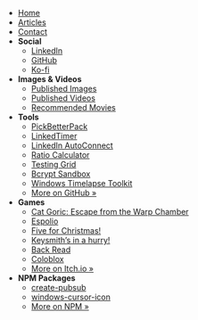 - [Home](/readme.md)
- [Articles](/articles/readme.md)
- [Contact](/contact.md)
- **Social**
  - [LinkedIn](https://www.linkedin.com/in/victornogueira)
  - [GitHub](https://github.com/felladrin)
  - [Ko-fi](https://ko-fi.com/felladrin)
- **Images & Videos**
  - [Published Images](https://www.redbubble.com/people/VictorNogueira/explore?asc=u&page=1&sortOrder=top%20selling)
  - [Published Videos](https://www.youtube.com/user/Felladrin/videos)
  - [Recommended Movies](https://www.imdb.com/user/ur36368230/ratings?sort=your_rating,desc&ratingFilter=0&mode=grid&lastPosition=0)
- **Tools**
  - [PickBetterPack](https://pickbetterpack.com "Discover similar packages from your package.json dependencies.")
  - [LinkedTimer](https://linkedtimer.com "Real-time collaborative timer to use with your team in VS Code or in the browser.")
  - [LinkedIn AutoConnect](https://github.com/felladrin/linkedin-autoconnect-chrome-extension "Chrome extension that automatically clicks all 'Connect' buttons available on LinkedIn 'Search People' and 'People You May Know' pages.")
  - [Ratio Calculator](https://felladrin.github.io/ratio-calculator "Quickly find out the right value for a proportion.")
  - [Testing Grid](https://felladrin.github.io/testing-grid "Load several instances of a multiplayer-app in a single page")
  - [Bcrypt Sandbox](https://felladrin.github.io/bcrypt-sandbox "A tool for encrypting and validating text with bcrypt")
  - [Windows Timelapse Toolkit](https://github.com/felladrin/windows-timelapse-toolkit "Windows toolkit for taking periodic screenshots and generate a time-lapse video from them.")
  - [More on GitHub »](https://github.com/felladrin?tab=repositories&q=archived%3Afalse&type=&language=&sort=stargazers)
- **Games**
  - [Cat Goric: Escape from the Warp Chamber](https://felladrin.itch.io/cat-goric-escape-from-the-warp-chamber)
  - [Espolio](https://felladrin.itch.io/espolio)
  - [Five for Christmas!](https://felladrin.itch.io/five-for-christmas)
  - [Keysmith’s in a hurry!](https://felladrin.itch.io/keysmiths-in-a-hurry)
  - [Back Read](https://felladrin.itch.io/back-read)
  - [Coloblox](https://felladrin.itch.io/coloblox)
  - [More on Itch.io »](https://felladrin.itch.io/)
- **NPM Packages**
  - [create-pubsub](https://npm.im/create-pubsub "A tiny Event Emitter and Observable Store.")
  - [windows-cursor-icon](https://npm.im/windows-cursor-icon "Use Node.js to extract the image from Windows OS cursor")
  - [More on NPM »](https://www.npmjs.com/~felladrin)
